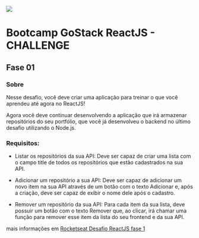 ![](https://www.pinclipart.com/picdir/middle/91-918525_react-logos-download-green-tree-logo-tree-logo.png)
# Bootcamp GoStack ReactJS - **CHALLENGE**
## __Fase 01__

### **Sobre**
Nesse desafio, você deve criar uma aplicação para treinar o que você aprendeu até agora no ReactJS!

Agora você deve continuar desenvolvendo a aplicação que irá armazenar repositórios do seu portfólio, que você já desenvolveu o backend no último desafio utilizando o Node.js.

### Requisitos:
- Listar os repositórios da sua API: Deve ser capaz de criar uma lista com o campo title de todos os repositórios que estão cadastrados na sua API.

- Adicionar um repositório a sua API: Deve ser capaz de adicionar um novo item na sua API através de um botão com o texto Adicionar e, após a criação, deve ser capaz de exibir o nome dele após o cadastro.

- Remover um repositório da sua API: Para cada item da sua lista, deve possuir um botão com o texto Remover que, ao clicar, irá chamar uma função para remover esse item da lista do seu frontend e da sua API.

mais informações em [Rocketseat Desafio ReactJS fase 1](https://github.com/Rocketseat/bootcamp-gostack-desafios/tree/master/desafio-conceitos-reactjs)